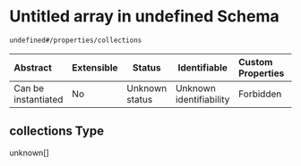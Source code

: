 # Untitled array in undefined Schema

```txt
undefined#/properties/collections
```




| Abstract            | Extensible | Status         | Identifiable            | Custom Properties | Additional Properties | Access Restrictions | Defined In                                                            |
| :------------------ | ---------- | -------------- | ----------------------- | :---------------- | --------------------- | ------------------- | --------------------------------------------------------------------- |
| Can be instantiated | No         | Unknown status | Unknown identifiability | Forbidden         | Allowed               | none                | [main.schema.json\*](out/out/main.schema.json "open original schema") |

## collections Type

unknown\[]
